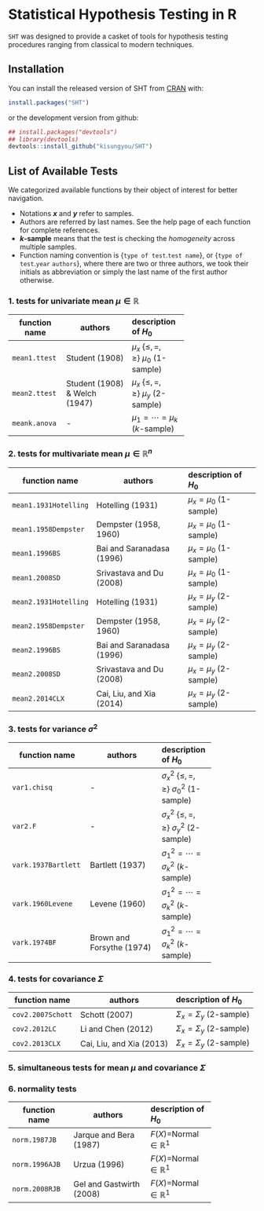 
<!-- README.md is generated from README.Rmd. Please edit that file -->
Statistical Hypothesis Testing in R
===================================

`SHT` was designed to provide a casket of tools for hypothesis testing procedures ranging from classical to modern techniques.

Installation
------------

You can install the released version of SHT from [CRAN](https://CRAN.R-project.org) with:

``` r
install.packages("SHT")
```

or the development version from github:

``` r
## install.packages("devtools")
## library(devtools)
devtools::install_github("kisungyou/SHT")
```

List of Available Tests
-----------------------

We categorized available functions by their object of interest for better navigation.

-   Notations ***x*** and ***y*** refer to samples.
-   Authors are referred by last names. See the help page of each function for complete references.
-   ***k*-sample** means that the test is checking the *homogeneity* across multiple samples.
-   Function naming convention is {`type of test`.`test name`}, or {`type of test`.`year` `authors`}, where there are two or three authors, we took their initials as abbreviation or simply the last name of the first author otherwise.

### 1. tests for univariate mean *μ* ∈ ℝ

<table style="width:71%;">
<colgroup>
<col width="11%" />
<col width="34%" />
<col width="25%" />
</colgroup>
<thead>
<tr class="header">
<th>function name</th>
<th>authors</th>
<th align="left">description of <span class="math inline"><em>H</em><sub>0</sub></span></th>
</tr>
</thead>
<tbody>
<tr class="odd">
<td><code>mean1.ttest</code></td>
<td>Student (1908)</td>
<td align="left"><span class="math inline"><em>μ</em><sub><em>x</em></sub> {≤, =, ≥} <em>μ</em><sub>0</sub></span> (1-sample)</td>
</tr>
<tr class="even">
<td><code>mean2.ttest</code></td>
<td>Student (1908) &amp; Welch (1947)</td>
<td align="left"><span class="math inline"><em>μ</em><sub><em>x</em></sub> {≤, =, ≥} <em>μ</em><sub><em>y</em></sub></span> (2-sample)</td>
</tr>
<tr class="odd">
<td><code>meank.anova</code></td>
<td>-</td>
<td align="left"><span class="math inline"><em>μ</em><sub>1</sub> = ⋯ = <em>μ</em><sub><em>k</em></sub></span> (<span class="math inline"><em>k</em></span>-sample)</td>
</tr>
</tbody>
</table>

### 2. tests for multivariate mean *μ* ∈ ℝ<sup>*n*</sup>

| function name         | authors                   | description of *H*<sub>0</sub>                   |
|-----------------------|---------------------------|:-------------------------------------------------|
| `mean1.1931Hotelling` | Hotelling (1931)          | *μ*<sub>*x*</sub> = *μ*<sub>0</sub> (1-sample)   |
| `mean1.1958Dempster`  | Dempster (1958, 1960)     | *μ*<sub>*x*</sub> = *μ*<sub>0</sub> (1-sample)   |
| `mean1.1996BS`        | Bai and Saranadasa (1996) | *μ*<sub>*x*</sub> = *μ*<sub>0</sub> (1-sample)   |
| `mean1.2008SD`        | Srivastava and Du (2008)  | *μ*<sub>*x*</sub> = *μ*<sub>0</sub> (1-sample)   |
| `mean2.1931Hotelling` | Hotelling (1931)          | *μ*<sub>*x*</sub> = *μ*<sub>*y*</sub> (2-sample) |
| `mean2.1958Dempster`  | Dempster (1958, 1960)     | *μ*<sub>*x*</sub> = *μ*<sub>*y*</sub> (2-sample) |
| `mean2.1996BS`        | Bai and Saranadasa (1996) | *μ*<sub>*x*</sub> = *μ*<sub>*y*</sub> (2-sample) |
| `mean2.2008SD`        | Srivastava and Du (2008)  | *μ*<sub>*x*</sub> = *μ*<sub>*y*</sub> (2-sample) |
| `mean2.2014CLX`       | Cai, Liu, and Xia (2014)  | *μ*<sub>*x*</sub> = *μ*<sub>*y*</sub> (2-sample) |

### 3. tests for variance *σ*<sup>2</sup>

<table style="width:82%;">
<colgroup>
<col width="22%" />
<col width="34%" />
<col width="25%" />
</colgroup>
<thead>
<tr class="header">
<th>function name</th>
<th>authors</th>
<th align="left">description of <span class="math inline"><em>H</em><sub>0</sub></span></th>
</tr>
</thead>
<tbody>
<tr class="odd">
<td><code>var1.chisq</code></td>
<td>-</td>
<td align="left"><span class="math inline"><em>σ</em><sub><em>x</em></sub><sup>2</sup> {≤, =, ≥} <em>σ</em><sub>0</sub><sup>2</sup></span> (1-sample)</td>
</tr>
<tr class="even">
<td><code>var2.F</code></td>
<td>-</td>
<td align="left"><span class="math inline"><em>σ</em><sub><em>x</em></sub><sup>2</sup> {≤, =, ≥} <em>σ</em><sub><em>y</em></sub><sup>2</sup></span> (2-sample)</td>
</tr>
<tr class="odd">
<td><code>vark.1937Bartlett</code></td>
<td>Bartlett (1937)</td>
<td align="left"><span class="math inline"><em>σ</em><sub>1</sub><sup>2</sup> = ⋯ = <em>σ</em><sub><em>k</em></sub><sup>2</sup></span> (<span class="math inline"><em>k</em></span>-sample)</td>
</tr>
<tr class="even">
<td><code>vark.1960Levene</code></td>
<td>Levene (1960)</td>
<td align="left"><span class="math inline"><em>σ</em><sub>1</sub><sup>2</sup> = ⋯ = <em>σ</em><sub><em>k</em></sub><sup>2</sup></span> (<span class="math inline"><em>k</em></span>-sample)</td>
</tr>
<tr class="odd">
<td><code>vark.1974BF</code></td>
<td>Brown and Forsythe (1974)</td>
<td align="left"><span class="math inline"><em>σ</em><sub>1</sub><sup>2</sup> = ⋯ = <em>σ</em><sub><em>k</em></sub><sup>2</sup></span> (<span class="math inline"><em>k</em></span>-sample)</td>
</tr>
</tbody>
</table>

### 4. tests for covariance *Σ*

| function name     | authors                  | description of *H*<sub>0</sub>                   |
|-------------------|--------------------------|:-------------------------------------------------|
| `cov2.2007Schott` | Schott (2007)            | *Σ*<sub>*x*</sub> = *Σ*<sub>*y*</sub> (2-sample) |
| `cov2.2012LC`     | Li and Chen (2012)       | *Σ*<sub>*x*</sub> = *Σ*<sub>*y*</sub> (2-sample) |
| `cov2.2013CLX`    | Cai, Liu, and Xia (2013) | *Σ*<sub>*x*</sub> = *Σ*<sub>*y*</sub> (2-sample) |

### 5. simultaneous tests for mean *μ* and covariance *Σ*

### 6. normality tests

<table style="width:82%;">
<colgroup>
<col width="22%" />
<col width="34%" />
<col width="25%" />
</colgroup>
<thead>
<tr class="header">
<th>function name</th>
<th>authors</th>
<th align="left">description of <span class="math inline"><em>H</em><sub>0</sub></span></th>
</tr>
</thead>
<tbody>
<tr class="odd">
<td><code>norm.1987JB</code></td>
<td>Jarque and Bera (1987)</td>
<td align="left"><span class="math inline"><em>F</em>(<em>X</em>)=Normal ∈ ℝ<sup>1</sup></span></td>
</tr>
<tr class="even">
<td><code>norm.1996AJB</code></td>
<td>Urzua (1996)</td>
<td align="left"><span class="math inline"><em>F</em>(<em>X</em>)=Normal ∈ ℝ<sup>1</sup></span></td>
</tr>
<tr class="odd">
<td><code>norm.2008RJB</code></td>
<td>Gel and Gastwirth (2008)</td>
<td align="left"><span class="math inline"><em>F</em>(<em>X</em>)=Normal ∈ ℝ<sup>1</sup></span></td>
</tr>
</tbody>
</table>
